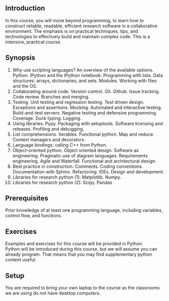 Introduction
-------

In this course, you will move beyond programming, to learn how to construct reliable, readable,
efficient research software in a collaborative environment. The emphasis is on practical techniques,
tips, and technologies to effectively build and maintain complex code.
This is a intensive, practical course.

Synopsis
--------

1. Why use scripting languages? An overview of the available
   options. Python. IPython and the IPython notebook.
   Programming with lists. Data structures: arrays, dictionaries, and sets. Modules. Working with files and the OS.
2. Collaborating around code. Version control. Git. Github. Issue tracking. Code review. Branches and merging.
3. Testing. Unit testing and regression testing. Test driven design. Exceptions and assertions. Mocking.
   Automated and interactive testing. Build-and-test servers. Negative testing and defensive programming.
   Coverage. Duck typing. Logging.
4. Using libraries. Pypy. Packaging with setuptools. Software licensing and releases. Profiling and debugging.
5. List comprehensions. Iterables. Functional python. Map and reduce. Context managers and decorators.
6. Language bindings: calling C++ from Python.
7. Object-oriented python. Object oriented design. Software as engineering. Pragmatic use of diagram
   languages. Requirements engineering. Agile and Waterfall. Functional and architectural design.
8. Best practice in construction. Comments. Coding conventions. Documentation with Sphinx. Refactoring.
   IDEs. Design and development.
9. Libraries for research python (1): Matplotlib. Numpy.
10. Libraries for research python (2): Scipy. Pandas

Prerequisites
-------------

Prior knowledge of at least one programming language, including variables, control flow, and functions.

Exercises
---------

Examples and exercises for this course will be provided in Python.  
Python will be introduced during this course, but we will assume you can already
program. That means that you may find supplementary python content useful.

Setup
-----

You are required to bring your own laptop to the course as the classrooms we are
 using do not have desktop computers.

